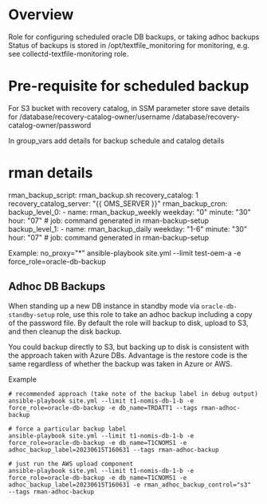 # Overview

Role for configuring scheduled oracle DB backups, or taking adhoc backups
Status of backups is stored in /opt/textfile_monitoring for monitoring, e.g.
see collectd-textfile-monitoring role.

# Pre-requisite for scheduled backup  

For S3 bucket with recovery catalog, in SSM parameter store save details for 
/database/recovery-catalog-owner/username
/database/recovery-catalog-owner/password 

In group_vars add details for backup schedule and catalog details 
# rman details
rman_backup_script: rman_backup.sh
recovery_catalog: 1
recovery_catalog_server: "{{ OMS_SERVER }}"
rman_backup_cron:
  backup_level_0:
    - name: rman_backup_weekly
      weekday: "0"
      minute: "30"
      hour: "07"
      # job: command generated in rman-backup-setup
  backup_level_1:
    - name: rman_backup_daily
      weekday: "1-6"
      minute: "30"
      hour: "07"
      # job: command generated in rman-backup-setup

Example:
no_proxy="*" ansible-playbook site.yml --limit test-oem-a -e force_role=oracle-db-backup

## Adhoc DB Backups

When standing up a new DB instance in standby mode via `oracle-db-standby-setup`
role, use this role to take an adhoc backup including a copy of the password
file. By default the role will backup to disk, upload to S3, and then cleanup
the disk backup.

You could backup directly to S3, but backing up to disk is consistent with the
approach taken with Azure DBs.  Advantage is the restore code is the same
regardless of whether the backup was taken in Azure or AWS.

Example

```
# recommended approach (take note of the backup label in debug output)
ansible-playbook site.yml --limit t1-nomis-db-1-b -e force_role=oracle-db-backup -e db_name=TRDATT1 --tags rman-adhoc-backup

# force a particular backup label
ansible-playbook site.yml --limit t1-nomis-db-1-b -e force_role=oracle-db-backup -e db_name=T1CNOMS1 -e adhoc_backup_label=20230615T160631 --tags rman-adhoc-backup

# just run the AWS upload component
ansible-playbook site.yml --limit t1-nomis-db-1-b -e force_role=oracle-db-backup -e db_name=T1CNOMS1 -e adhoc_backup_label=20230615T160631 -e rman_adhoc_backup_control="s3"  --tags rman-adhoc-backup
```
